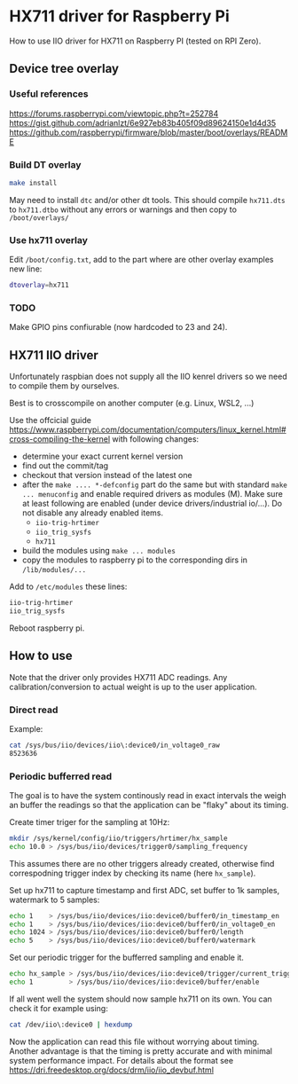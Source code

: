 # HX711 driver for Raspberry Pi

How to use IIO driver for HX711 on Raspberry PI (tested on RPI Zero).

## Device tree overlay

### Useful references

https://forums.raspberrypi.com/viewtopic.php?t=252784
https://gist.github.com/adrianlzt/6e927eb83b405f09d89624150e1d4d35
https://github.com/raspberrypi/firmware/blob/master/boot/overlays/README

### Build DT overlay

```bash
make install
```

May need to install `dtc` and/or other dt tools.
This should compile `hx711.dts` to `hx711.dtbo` without any errors or warnings
and then copy to `/boot/overlays/`

### Use hx711 overlay

Edit `/boot/config.txt`, add to the part where are other overlay examples new line:

```bash
dtoverlay=hx711
```

### TODO

Make GPIO pins confiurable (now hardcoded to 23 and 24).

## HX711 IIO driver

Unfortunately raspbian does not supply all the IIO kenrel drivers so we need to compile them by ourselves.

Best is to crosscompile on another computer (e.g. Linux, WSL2, ...) 

Use the offcicial guide https://www.raspberrypi.com/documentation/computers/linux_kernel.html#cross-compiling-the-kernel with following changes:

- determine your exact current kernel version
- find out the commit/tag
- checkout that version instead of the latest one
- after the `make .... *-defconfig` part do the same but with standard `make ... menuconfig` and enable required drivers as modules (M). Make sure at least following are enabled (under device drivers/industrial io/...). Do not disable any already enabled items.
  - `iio-trig-hrtimer`
  - `iio_trig_sysfs`
  - `hx711`
- build the modules using `make ... modules`
- copy the modules to raspberry pi to the corresponding dirs in `/lib/modules/...`

Add to `/etc/modules` these lines:
```bash
iio-trig-hrtimer
iio_trig_sysfs
```

Reboot raspberry pi.

## How to use

Note that the driver only provides HX711 ADC readings. Any calibration/conversion to actual weight is up to the user application.

### Direct read

Example:
```bash
cat /sys/bus/iio/devices/iio\:device0/in_voltage0_raw
8523636
```

### Periodic bufferred read

The goal is to have the system continously read in exact intervals the weigh an buffer the readings so that the application can be "flaky" about its timing.

Create timer triger for the sampling at 10Hz:
```bash
mkdir /sys/kernel/config/iio/triggers/hrtimer/hx_sample
echo 10.0 > /sys/bus/iio/devices/trigger0/sampling_frequency
```
This assumes there are no other triggers already created, otherwise find correspodning trigger index by checking its name (here `hx_sample`).

Set up hx711 to capture timestamp and first ADC, set buffer to 1k samples, watermark to 5 samples:
```bash
echo 1    > /sys/bus/iio/devices/iio:device0/buffer0/in_timestamp_en
echo 1    > /sys/bus/iio/devices/iio:device0/buffer0/in_voltage0_en
echo 1024 > /sys/bus/iio/devices/iio:device0/buffer0/length
echo 5    > /sys/bus/iio/devices/iio:device0/buffer0/watermark
```

Set our periodic trigger for the bufferred sampling and enable it.
```bash
echo hx_sample > /sys/bus/iio/devices/iio:device0/trigger/current_trigger
echo 1         > /sys/bus/iio/devices/iio:device0/buffer/enable
```

If all went well the system should now sample hx711 on its own. You can check it for example using:
```bash
cat /dev/iio\:device0 | hexdump
```

Now the application can read this file without worrying about timing.
Another advantage is that the timing is pretty accurate and with minimal system performance impact.
For details about the format see https://dri.freedesktop.org/docs/drm/iio/iio_devbuf.html
